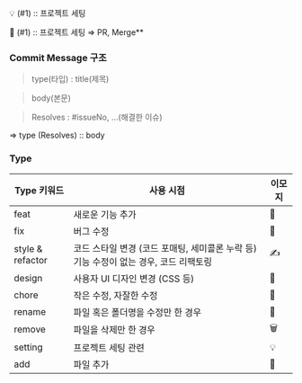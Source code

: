 💡 (#1) :: 프로젝트 세팅

🔀 (#1) :: 프로젝트 세팅 ⇒ PR, Merge\*\*

### Commit Message 구조

> type(타입) : title(제목)

> body(본문)

> Resolves : #issueNo, ...(해결한 이슈)

⇒ type (Resolves) :: body

### Type

| Type 키워드      | 사용 시점                                                                            | 이모지 |
| ---------------- | ------------------------------------------------------------------------------------ | ------ |
| feat             | 새로운 기능 추가                                                                     | 📝     |
| fix              | 버그 수정                                                                            | 📌     |
| style & refactor | 코드 스타일 변경 (코드 포매팅, 세미콜론 누락 등)기능 수정이 없는 경우, 코드 리팩토링 | ✍     |
| design           | 사용자 UI 디자인 변경 (CSS 등)                                                       | 🎨     |
| chore            | 작은 수정, 자잘한 수정                                                               | 👀     |
| rename           | 파일 혹은 폴더명을 수정만 한 경우                                                    | 📎     |
| remove           | 파일을 삭제만 한 경우                                                                | 🗑      |
| setting          | 프로젝트 세팅 관련                                                                   | 💡     |
| add              | 파일 추가                                                                            | 🌱     |
